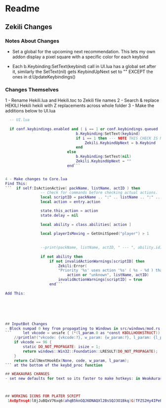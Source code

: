 # Readme

## Zekili Changes

### Notes About Changes

- Set a global for the upcoming next recommendation.  This lets my own addon display a pixel square with a specific color for each keybind

- Each b.Keybinding:SetText(keybind) call in UI.lua has a global set after it, similarly the SetText(nil) gets KeybindUpNext set to "" EXCEPT the ones in d:UpdateKeybindings()

### Changes Themselves

1 - Rename Hekili.lua and Hekili.toc to Zekili file names
2 - Search & replace HEKILI Hekili hekili with Z replacements across whole folder
3 - Make the additions below to UI.lua

```lua
  -- UI.lua
  
  if conf.keybindings.enabled and ( i == 1 or conf.keybindings.queued ) then
                                b.Keybinding:SetText(keybind)
                                if i == 1 then --- NOTE THIS CHECK IS NECESSARY
                                    Zekili.KeybindUpNext = b.Keybind
                                end
                            else
                                b.Keybinding:SetText(nil)
                                Zekili.KeybindUpNext = ""
                            end```


4 - Make changes to Core.lua
Find This:
```  if self:IsActionActive( packName, listName, actID ) then
                -- Check for commands before checking actual actions.
                local scriptID = packName .. ":" .. listName .. ":" .. actID
                local action = entry.action

                state.this_action = action
                state.delay = nil
                
                local ability = class.abilities[ action ]
                
                local playerIsMoving = GetUnitSpeed("player") > 1
               
                
                --print(packName, listName, actID, " --- ", ability.id)
                
                if not ability then
                    if not invalidActionWarnings[scriptID] then
                        Zekili:Error(
                        "Priority '%s' uses action '%s' ( %s - %d ) that is not found in the abilities table.", packName,
                            action or "unknown", listName, actID)
                        invalidActionWarnings[scriptID] = true
                    end```
                    
Add This:






## InputBot Changes
- Block numpad 0 key from propagating to Windows in src/windows/mod.rs
```     let vkcode = unsafe { (*(l_param.0 as *const KBDLLHOOKSTRUCT)).vkCode };
    //println!("vkcode: {vkcode:?}, w_param: {w_param:?}, l_param: {l_param:?}");
    if vkcode == 96 {
        static DO_NOT_PROPAGATE: isize = 1;
        return windows::Win32::Foundation::LRESULT(DO_NOT_PROPAGATE);
    }
    return CallNextHookEx(None, code, w_param, l_param);
``` at the bottom of the keybd_proc function

## WEAKAURAS CHANGES
- set new defaults for text so its faster to make hotkeys: in WeakAuras/SubRegionTypes/SubText.lua



## WORKING ICONS FOR PLATER SCRIPT
 1AvBpTnsq4)l8jJuBQxV76xq6(ahqB5knGQJ6DNAQXl2BsSQJ3O1Bkq)G)TFZS2Hy4IPePwfbEYSZm7ZZ8wCcjzssSALPqvvdIJTFFY9RKjJ9sI)O4o4PBs8PY6SK4XszEtQOj9nAzPsKdguuH(e)b59jX1Y5lLvM6JxQwxzsI)SOCTS1)XILYK42dAsvZAsJ7moj(8mvf8)kJuptKjNECE(Lv1tVQuaAMwSumxwpTfIxxTE5nsDs8B1ImurYnjgePpaAYM7kELq)TM0tuLk9gOy53y3rrC)qFVag3nk0LH(J6P2Jcd9OCVigHe4ZtgZWJmBiigZUiUpOoR1L2Kicy6oa87kv3oaEd59rLfVUJyucnWJZICjr(TWN8e8ohc5Va4cHZOY(UuxJz8XeIRRl0CiYZXy2gIKyITJXGKkUotxScCJ2rHa)aI98XmojmOfTEa6dAHmJZym3KXCulp0d4istUFepa8gmNgs5GpHGOxaHc2gHImViK3UOfSawiIoqM5cbeK9qB8DzqWiuR9by(JWSYr4tchLHWG(cNbrK4cXMa3kJX9CHNKqREodSLeH6JyCUTZg077fISbzcusOOClrDJaF9OOSBahjeR1gm(EyZfdkROmEVuwiKvb(BLdqE5H0fYsi28q(cqaphPpnK5J6PeRn28lf5RFa3f5k(xyyOp(e5BafChEI3l1pKH2J3l3NJyGA5BqKVp6Nf)EiEXZG0aej4PRvpnaLjTYWqcuOHk)5lxP0gboF)HISVv)gBZME9kCgN)KEp12EVpkZletZ0QBRU2NLeZGEgiIbWaIuNvOUjj2VZBmyqJgy0S1v25)MuNAz5Sx1KUUQWCEENaSEyPeKLvFFI4MsuSTL0(TdB(RM02pV(1LQmrztAMO28NcDt6F0lcJ2OTN9Bc5MZ(7ICZcRBDko6DsJvPZJUNUthz3lDuS08zP2iVZoE6CQ0ikkRTx6Tk48Re6AP9SANEiFemfpRy(OTlIoS3LS)sBzATrT6eaIfvZ)NJIxOUTp6hYmP54YvleoKDcIE5QtwR1WY(jY7mR1sB2I88idRQJq7XB5uT42le3l1ohi0gmbDaurdEu(16Wdj390J3xKlrclRYbl(FFGEo(J75gOzQOQgQQqRGkhy5cjW1EC7HONeddvW8ysmU0jaw(q58i4xcGLu)YAT3LuXSHkMnPMfYQbl1DjO0wk8IRwk4hnkf3J5E3xw1QNh0b94jTN7OUbPsVFhPY9BBXJT(9YI5lmpDvrRwNxqHZPszgQaDyx9BRRp7OBFqmYE8LT59JorlHTYDdQovfLqsPFrPvt)bPTLOHxtCLQOY4CqMe3IFWR2rsRT0Ix2wJCFsBZpFDu39CYzJNC2NWq0fDmUxC2BNGQi(de2NJaBsiF5ld9kulT)mwTrOVE26Ys4NY(6x3lSVRRaFRT6PhFtrzH5(RZvllQe2xrtVUss82ZBiU4hshQhoA5TxoUJT8)uF6ntF5Np7txC8)EWanop)kNhmFGvp7wcmgwbq(9Un9r7DGRZT9DVt(V